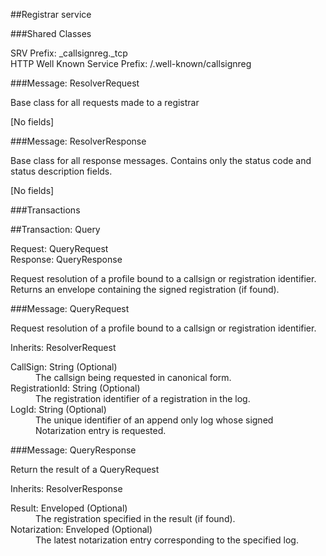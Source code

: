 ﻿

##Registrar service

###Shared Classes

<dt>SRV Prefix: _callsignreg._tcp

<dt>HTTP Well Known Service Prefix: /.well-known/callsignreg




###Message: ResolverRequest

Base class for all requests made to a registrar

[No fields]

###Message: ResolverResponse

Base class for all response messages. Contains only the
status code and status description fields.

[No fields]

###Transactions

##Transaction: Query

<dl>
<dt>Request:  QueryRequest
<dt>Response:  QueryResponse
</dl>

Request resolution of a profile bound to a callsign or registration identifier.
Returns an envelope containing the signed registration (if found).

###Message: QueryRequest

Request resolution of a profile bound to a callsign or registration identifier. 

<dl>
<dt>Inherits:  ResolverRequest
</dl>

<dl>
<dt>CallSign: String (Optional)
<dd>The callsign being requested in canonical form.
<dt>RegistrationId: String (Optional)
<dd>The registration identifier of a registration in the log.
<dt>LogId: String (Optional)
<dd>The unique identifier of an append only log whose signed Notarization
entry is requested.
</dl>
###Message: QueryResponse

Return the result of a QueryRequest

<dl>
<dt>Inherits:  ResolverResponse
</dl>

<dl>
<dt>Result: Enveloped<Registration> (Optional)
<dd>The registration specified in the result (if found).	
<dt>Notarization: Enveloped<Notarization> (Optional)
<dd>The latest notarization entry corresponding to the specified log.
</dl>
